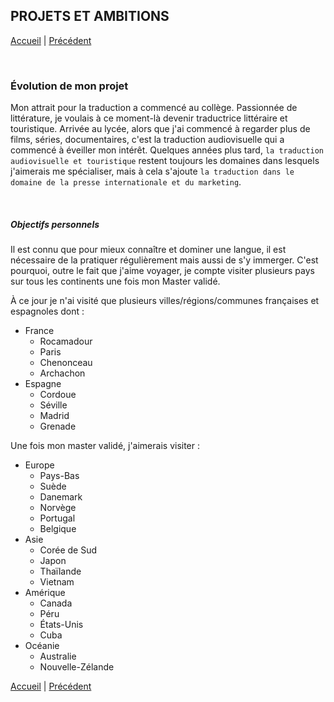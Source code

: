 ## **PROJETS ET AMBITIONS**

[Accueil](./index.md) | [Précédent](./présentation.md)

&nbsp;
### Évolution de mon projet
Mon attrait pour la traduction a commencé au collège. Passionnée de littérature, je voulais à ce moment-là devenir traductrice littéraire et touristique. Arrivée au lycée, alors que j'ai commencé à regarder plus de films, séries, documentaires, c'est la traduction audiovisuelle qui a commencé à éveiller mon intérêt. Quelques années plus tard, `la traduction audiovisuelle et touristique` restent toujours les domaines dans lesquels j'aimerais me spécialiser, mais à cela s'ajoute `la traduction dans le domaine de la presse internationale et du marketing`.

&nbsp;
##### Objectifs personnels
Il est connu que pour mieux connaître et dominer une langue, il est nécessaire de la pratiquer régulièrement mais aussi de s'y immerger. C'est pourquoi, outre le fait que j'aime voyager, je compte visiter plusieurs pays sur tous les continents une fois mon Master validé.

À ce jour je n'ai visité que plusieurs villes/régions/communes françaises et espagnoles dont :   
* France
    - Rocamadour
    - Paris
    - Chenonceau
    - Archachon
* Espagne
    - Cordoue
    - Séville 
    - Madrid
    - Grenade

Une fois mon master validé, j'aimerais visiter :  
* Europe
    * Pays-Bas
    * Suède
    * Danemark
    * Norvège
    * Portugal
    * Belgique
* Asie
    * Corée de Sud
    * Japon
    * Thaïlande
    * Vietnam
* Amérique
    * Canada
    * Péru
    * États-Unis
    * Cuba
* Océanie
    * Australie
    * Nouvelle-Zélande
 
[Accueil](./index.md) | [Précédent](./présentation.md)
